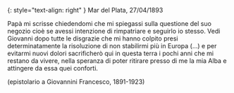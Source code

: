 {: style="text-align: right" }
Mar del Plata, 27/04/1893

Papà mi scrisse chiedendomi che mi spiegassi sulla questione del suo negozio cioè se avessi intenzione di rimpatriare e seguirlo io stesso. Vedi Giovanni dopo tutte le disgrazie che mi hanno colpito presi determinatamente la risoluzione di non stabilirmi più in Europa (…) e per evitarmi nuovi dolori sacrificherò qui in questa terra i pochi anni che mi restano da vivere, nella speranza di poter ritirare presso di me la mia Alba e attingere da essa quei conforti.

(epistolario a Giovannini Francesco, 1891-1923)
